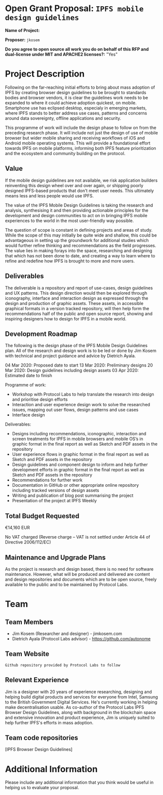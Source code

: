 # Open Grant Proposal: `IPFS mobile design guidelines`

**Name of Project:**

**Proposer:** `jkosem`

**Do you agree to open source all work you do on behalf of this RFP and dual-license under MIT and APACHE2 licenses?:** "Yes"

# Project Description

Following on the far-reaching initial efforts to bring about mass adoption of IPFS by creating browser design guidelines to be brought to standards bodies and browser vendors, it is clear the guidelines work needs to be expanded to where it could achieve adoption quickest, on mobile. Smartphone use has eclipsed desktop, especialy in emerging markets, where IPFS stands to better address use cases, patterns and concerns around data sovereignty, offline applications and security.

This programme of work will include the design phase to follow on from the preceding research phase. It will include not just the design of use of mobile browser but wider mobile sharing and receiving workflows of iOS and Android mobile operating systems. This will provide a foundational effort towards IPFS on mobile platforms, informing both IPFS feature prioritization and the ecosystem and community building on the protocol.

## Value

If the mobile design guidelines are not available, we risk application builders reinventing this design wheel over and over again, or shipping poorly designed IPFS-based products that don't meet user needs. This ultimately means less and less people would use IPFS. 

The value of the IPFS Mobile Design Guidelines is taking the research and analysis, synthesising it and then providing actionable principles for the development and design communities to act on in bringing IPFS mobile experiences to the world in the most user-friendly way possible.

The question of scope is constant in defining projects and areas of study. While the scope of this may initially be quite wide and shallow, this could be advantageous in setting up the groundwork for additional studies which would further refine thinking and recommendations as the field progresses. The value lies in making forays into the space, researching and designing that which has not been done to date, and creating a way to learn where to refine and redefine how IPFS is brought to more and more users.

## Deliverables

The deliverable is a repository and report of use-cases, design guidelines and UX patterns. This design direction would then be explored through iconography, interface and interaction design as expressed through the design and production of graphic assets. These assets, in accessible graphical formats in a version tracked repository, will then help form the recommendations half of the public and open source report, showing and inspiring designers how to design for IPFS in a mobile world.

## Development Roadmap

The following is the design phase of the IPFS Mobile Design Guidelines plan. All of the research and design work is to be led or done by Jim Kosem with technical and project guidance and advice by Dietrich Ayala.

04 Mar 2020: Proposed date to start
13 Mar 2020: Preliminary designs
20 Mar 2020: Design guidelines including design assets
03 Apr 2020: Estimated date to finish

Programme of work:

- Workshop with Protocol Labs to help translate the research into design and prioritise design efforts
- Interaction and user experience design work to solve the researched issues, mapping out user flows, design patterns and use cases
- Interface design

Deliverables: 

- Designs including recommendations, iconographic, interaction and screen treatments for IPFS in mobile browsers and mobile OS’s in graphic format in the final report as well as Sketch and PDF assets in the repository
- User experience flows in graphic format in the final report as well as Sketch and PDF assets in the repository
- Design guidelines and component design to inform and help further development efforts in graphic format in the final report as well as Sketch and PDF assets in the repository
- Recommendations for further work
- Documentation in GitHub or other appropriate online repository including tracked versions of design assets
- Writing and publication of blog post summarising the project
- Presentation of the project at IPFS Weekly

## Total Budget Requested

€14,160 EUR

No VAT charged (Reverse charge – VAT is not settled under Article 44 of Directive 2006/112/EC)

## Maintenance and Upgrade Plans

As the project is research and design based, there is no need for software maintenance. However, what will be produced and delivered are content and design repositories and documents which are to be open source, freely available to the public and to be maintained by Protocol Labs.

# Team

## Team Members

- Jim Kosem (Researcher and designer) - jimkosem.com
- Dietrich Ayala (Protocol Labs advisor) - https://github.com/autonome

## Team Website

`Github repository provided by Protocol Labs to follow`

## Relevant Experience
 
Jim is a designer with 20 years of experience researching, designing and helping build digital products and services for everyone from Intel, Samsung to the British Government Digital Services. He's currently working in helping make decentralisation usable. As co-author of the Protocol Labs IPFS Browser Design Guidelines, along with background in the blockchain space and extensive innovation and product experience, Jim is uniquely suited to help further IPFS's efforts in mass adoption.

## Team code repositories

[IPFS Browser Design Guidelines]

# Additional Information

Please include any additional information that you think would be useful in helping us to evaluate your proposal.
